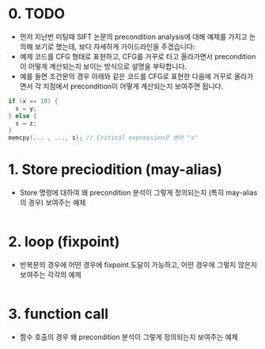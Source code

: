 # 0. TODO
- 먼저 지난번 미팅때 SIFT 논문의 precondition analysis에 대해 예제를 가지고 논의해 보기로 했는데, 보다 자세하게 가이드라인을 주겠습니다:
- 예제 코드를 CFG 형태로 표현하고, CFG를 거꾸로 타고 올라가면서 precondition이 어떻게 계산되는지 보이는 방식으로 설명을 부탁합니다.
- 예를 들면 조건문의 경우 아래와 같은 코드를 CFG로 표현한 다음에 거꾸로 올라가면서 각 지점에서 precondition이 어떻게 계산되는지 보여주면 됩니다.

```c
if (x == 10) { 
  s = y;
} else { 
  s = z;
}
memcpy(... , ..., s); // Critical expression은 변수 "s"
```


# 1. Store preciodition (may-alias)

- Store 명령에 대하여  왜 precondition 분석이 그렇게 정의되는지 (특히 may-alias의 경우) 보여주는 예제
``` c

```

# 2. loop (fixpoint)

- 반복문의 경우에 어떤 경우에 fixpoint 도달이 가능하고, 어떤 경우에 그렇지 않은지 보여주는 각각의 예제
``` c

```
# 3. function call
- 함수 호출의 경우 왜 precondition 분석이 그렇게 정의되는지 보여주는 예제
``` c

```
